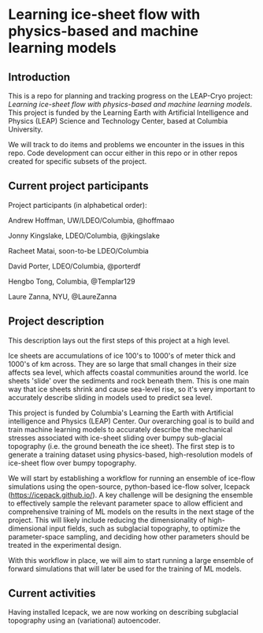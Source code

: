 # Learning ice-sheet flow with physics-based and machine learning models

##  Introduction
This is a repo for planning and tracking progress on the LEAP-Cryo project: *Learning ice-sheet flow with physics-based and machine learning models*. This project is funded by the Learning Earth with Artificial Intelligence and Physics (LEAP) Science and Technology Center, based at Columbia University. 

We will track to do items and problems we encounter in the issues in this repo. Code development can occur either in this repo or in other repos created for specific subsets of the project. 

## Current project participants
Project participants (in alphabetical order):

Andrew Hoffman, UW/LDEO/Columbia, @hoffmaao

Jonny Kingslake, LDEO/Columbia, @jkingslake

Racheet Matai, soon-to-be LDEO/Columbia

David Porter, LDEO/Columbia, @porterdf

Hengbo Tong, Columbia, @Templar129

Laure Zanna, NYU, @LaureZanna 


## Project description 

This description lays out the first steps of this project at a high level.

Ice sheets are accumulations of ice 100's to 1000's of meter thick and 1000's of km across. They are so large that small changes in their size affects sea level, which affects coastal communities around the world. Ice sheets 'slide' over the sediments and rock beneath them. This is one main way that ice sheets shrink and cause sea-level rise, so it's very important to accurately describe sliding in models used to predict sea level.

This project is funded by Columbia's Learning the Earth with Artificial intelligence and Physics (LEAP) Center. Our overarching goal is to build and train machine learning models to accurately describe the mechanical stresses associated with ice-sheet sliding over bumpy sub-glacial topography (i.e. the ground beneath the ice sheet). The first step is to generate a training dataset using physics-based, high-resolution models of ice-sheet flow over bumpy topography. 
 
We will start by establishing a workflow for running an ensemble of ice-flow simulations using the open-source, python-based ice-flow solver, Icepack (https://icepack.github.io/). A key challenge will be designing the ensemble to effectively sample the relevant parameter space to allow efficient and comprehensive training of ML models on the results in the next stage of the project. This will likely include reducing the dimensionality of high-dimensional input fields, such as subglacial topography, to optimize the parameter-space sampling, and deciding how other parameters should be treated in the experimental design. 

With this workflow in place, we will aim to start running a large ensemble of forward simulations that will later be used for the training of ML models. 

## Current activities

Having installed Icepack, we are now working on describing subglacial topography using an (variational) autoencoder. 
